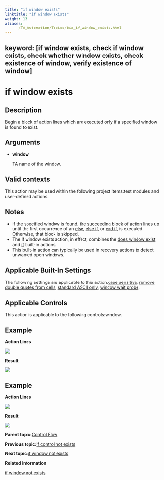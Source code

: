 ```yaml
--- 
title: "if window exists"
linktitle: "if window exists"
weight: 13
aliases: 
    - /TA_Automation/Topics/bia_if_window_exists.html
---
```

keyword: [if window exists, check if window exists, check whether window exists, check existence of window, verify existence of window]
---

# if window exists

## Description

Begin a block of action lines which are executed only if a specified window is found to exist.

## Arguments

-   **window**

    TA name of the window.


## Valid contexts

This action may be used within the following project items:test modules and user-defined actions.

## Notes

-   If the specified window is found, the succeeding block of action lines up until the first occurrence of an [else](else.html), [else if](else_if.html), or [end if](end_if.html), is executed. Otherwise, that block is skipped.
-   The if window exists action, in effect, combines the [does window exist](does_window_exist.html) and [if](if.html) built-in actions.
-   This built-in action can typically be used in recovery actions to detect unwanted open windows.

## Applicable Built-In Settings

The following settings are applicable to this action:[case sensitive](case_sensitive.html), [remove double quotes from cells](remove_double_quotes_from_cells.html), [standard ASCII only](standard_ASCII_only.html), [window wait probe](window_wait_probe.html).

## Applicable Controls

This action is applicable to the following controls:window.

## Example

**Action Lines**

![](/images//Images/bia_if_window_exists_pgm.png)

**Result**

![](/images//Images/bia_if_window_exists_res.png)

## Example

**Action Lines**

![](/images//Images/bia_if_window_exists_ta4vs_pgm.png)

**Result**

![](/images//Images/bia_if_window_exists_ta4vs_res.png)

**Parent topic:**[Control Flow](/TA_Automation/Topics/bia_Control_flow.html)

**Previous topic:**[if control not exists](/TA_Automation/Topics/bia_if_control_not_exists.html)

**Next topic:**[if window not exists](/TA_Automation/Topics/bia_if_window_not_exists.html)

**Related information**  


[if window not exists](/TA_Automation/Topics/bia_if_window_not_exists.html)

